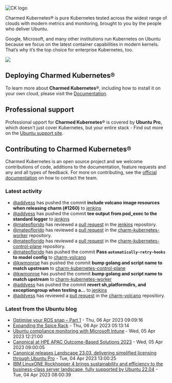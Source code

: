 ![CK logo](https://assets.ubuntu.com/v1/451d4cf4-Charmed+Kubernetes_RGB_onWhite_2022.svg)

Charmed Kubernetes® is pure Kubernetes tested across the widest range of clouds with modern metrics and monitoring, brought to you by the people who deliver Ubuntu.

Google, Microsoft, and many other institutions run Kubernetes on Ubuntu because we focus on the latest container capabilities in modern kernels. That’s why it’s the top choice for enterprise Kubernetes, too.

![](https://assets.ubuntu.com/v1/843c77b6-juju-at-a-glace.svg)

## Deploying Charmed Kubernetes®

To learn more about **Charmed Kubernetes**®, including how to install it on your own cloud, please visit the [Documentation][docs].

## Professional support

Professional upport for **Charmed Kubernetes**® is covered by **Ubuntu Pro**, which doesn't just cover Kubernetes, but your entire stack - Find out more on the [Ubuntu support site](https://ubuntu.com/support).

## Contributing to Charmed Kubernetes®

Charmed Kubernetes is an open source project and we welcome contributions of code, additions to the documentation, feature requests and any and all types of feedback. For more on contributing, see the [official documentation][get-in-touch] on how to contact the team.

<!-- LINKS -->
[docs]: https://ubuntu.com/kubernetes/docs
[get-in-touch]: https://ubuntu.com/kubernetes/docs/get-in-touch

### Latest activity

<!-- activity starts -->
 - [@addyess](https://github.com/addyess) has pushed the commit **include volcano image resources when releasing charm (#1260)** to [jenkins](https://github.com/charmed-kubernetes/jenkins)
 - [@addyess](https://github.com/addyess) has pushed the commit **tee output from pod_exec to the standard logger** to [jenkins](https://github.com/charmed-kubernetes/jenkins)
 - [@mateoflorido](https://github.com/mateoflorido) has reviewed a [pull request](https://github.com/charmed-kubernetes/jenkins/pull/1260) in the [jenkins](https://github.com/charmed-kubernetes/jenkins) repository.
 - [@mateoflorido](https://github.com/mateoflorido) has reviewed a [pull request](https://github.com/charmed-kubernetes/charm-kubernetes-worker/pull/139) in the [charm-kubernetes-worker](https://github.com/charmed-kubernetes/charm-kubernetes-worker) repository.
 - [@mateoflorido](https://github.com/mateoflorido) has reviewed a [pull request](https://github.com/charmed-kubernetes/charm-kubernetes-control-plane/pull/282) in the [charm-kubernetes-control-plane](https://github.com/charmed-kubernetes/charm-kubernetes-control-plane) repository.
 - [@mateoflorido](https://github.com/mateoflorido) has pushed the commit **Pass `automatically-retry-hooks` to model config** to [charm-volcano](https://github.com/charmed-kubernetes/charm-volcano)
 - [@kwmonroe](https://github.com/kwmonroe) has pushed the commit **bump golang and script name to match upstream** to [charm-kubernetes-control-plane](https://github.com/charmed-kubernetes/charm-kubernetes-control-plane)
 - [@kwmonroe](https://github.com/kwmonroe) has pushed the commit **bump golang and script name to match upstream** to [charm-kubernetes-worker](https://github.com/charmed-kubernetes/charm-kubernetes-worker)
 - [@addyess](https://github.com/addyess) has pushed the commit **revert sh,platformdirs, and exceptiongroup when testing a...** to [jenkins](https://github.com/charmed-kubernetes/jenkins)
 - [@addyess](https://github.com/addyess) has reviewed a [pull request](https://github.com/charmed-kubernetes/charm-volcano/pull/6) in the [charm-volcano](https://github.com/charmed-kubernetes/charm-volcano) repository.
<!-- activity ends -->

<!-- roadmap starts -->

<!-- roadmap ends -->

### Latest from the Ubuntu blog

<!-- blog starts -->
* [Optimise your ROS snap – Part 1](https://ubuntu.com//blog/optimise-your-ros-snap-part-1) - Thu, 06 Apr 2023 09:09:16 
* [Expanding the Spice Rack](https://ubuntu.com//blog/expanding-the-spice-rack) - Thu, 06 Apr 2023 05:13:14 
* [Ubuntu compliance monitoring with Microsoft Intune](https://ubuntu.com//blog/ubuntu-compliance-monitoring-with-microsoft-intune) - Wed, 05 Apr 2023 12:21:00 
* [Canonical at HPE APAC Outcome-Based Solutions 2023](https://ubuntu.com//blog/canonical-at-hpe-apac-outcome-based-solutions-2023) - Wed, 05 Apr 2023 09:00:05 
* [Canonical releases Landscape 23.03, delivering simplified licensing through Ubuntu Pro](https://ubuntu.com//blog/canonical-releases-landscape-23-03-delivering-simplified-licensing-through-ubuntu-pro) - Tue, 04 Apr 2023 13:00:25 
* [IBM LinuxONE Rockhopper 4 brings sustainability and efficiency to the business-class server landscape, fully supported by Ubuntu 22.04](https://ubuntu.com//blog/ibm-linuxone-rockhopper-4-brings-sustainability-and-efficiency-to-the-business-class-server-landscape-fully-supported-by-ubuntu-22-04) - Tue, 04 Apr 2023 08:00:39 
<!-- blog ends -->
